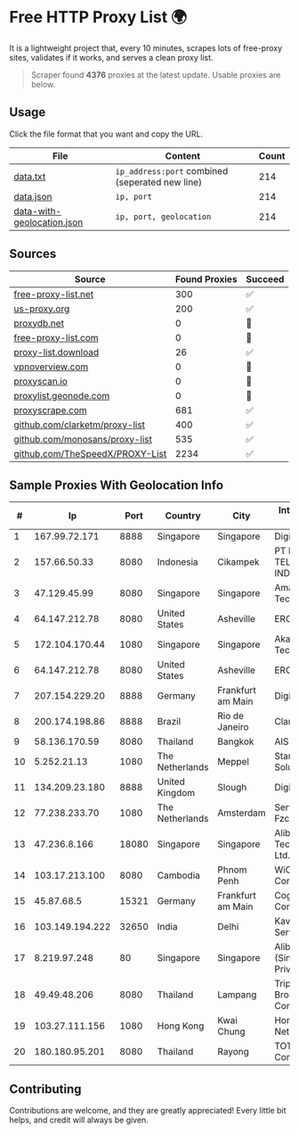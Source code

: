 
# Free HTTP Proxy List 🌍

It is a lightweight project that, every 10 minutes, scrapes lots of free-proxy sites, validates if it works, and serves a clean proxy list.


> Scraper found **4376** proxies at the latest update. Usable proxies are below.

## Usage

Click the file format that you want and copy the URL.


|File|Content|Count|
|----|-------|-----|
|[data.txt](https://raw.githubusercontent.com/themiralay/Proxy-List-World/master/data.txt)|`ip_address:port` combined (seperated new line)|214|
|[data.json](https://raw.githubusercontent.com/themiralay/Proxy-List-World/master/data.json)|`ip, port`|214|
|[data-with-geolocation.json](https://raw.githubusercontent.com/themiralay/Proxy-List-World/master/data-with-geolocation.json)|`ip, port, geolocation`|214|

## Sources

|Source|Found Proxies|Succeed|
|------|-------------|-------|
|[free-proxy-list.net](https://free-proxy-list.net)|300|✅|
|[us-proxy.org](https://www.us-proxy.org)|200|✅|
|[proxydb.net](http://proxydb.net)|0|🚫|
|[free-proxy-list.com](https://free-proxy-list.com/?page=&port=&type%5B%5D=http&type%5B%5D=https&up_time=0&search=Search)|0|🚫|
|[proxy-list.download](https://www.proxy-list.download/HTTP)|26|✅|
|[vpnoverview.com](https://vpnoverview.com/privacy/anonymous-browsing/free-proxy-servers)|0|🚫|
|[proxyscan.io](https://www.proxyscan.io)|0|🚫|
|[proxylist.geonode.com](https://proxylist.geonode.com/api/proxy-list?limit=300&page=1&sort_by=lastChecked&sort_type=desc&protocols=http,https)|0|🚫|
|[proxyscrape.com](https://api.proxyscrape.com/v2/?request=displayproxies&protocol=http&timeout=10000&country=all&ssl=all&anonymity=all)|681|✅|
|[github.com/clarketm/proxy-list](https://raw.githubusercontent.com/clarketm/proxy-list/master/proxy-list-raw.txt)|400|✅|
|[github.com/monosans/proxy-list](https://raw.githubusercontent.com/monosans/proxy-list/main/proxies/http.txt)|535|✅|
|[github.com/TheSpeedX/PROXY-List](https://raw.githubusercontent.com/TheSpeedX/PROXY-List/master/http.txt)|2234|✅|


## Sample Proxies With Geolocation Info

|#|Ip|Port|Country|City|Internet Service Provider|
|-|--|----|-------|----|-------------------------|
|1|167.99.72.171|8888|Singapore|Singapore|DigitalOcean, LLC|
|2|157.66.50.33|8080|Indonesia|Cikampek|PT BARAYA TELEKOMUNIKASI INDONESIA|
|3|47.129.45.99|8080|Singapore|Singapore|Amazon Technologies Inc|
|4|64.147.212.78|8080|United States|Asheville|ERC Broadband|
|5|172.104.170.44|1080|Singapore|Singapore|Akamai Technologies|
|6|64.147.212.78|8080|United States|Asheville|ERC Broadband|
|7|207.154.229.20|8888|Germany|Frankfurt am Main|DigitalOcean, LLC|
|8|200.174.198.86|8888|Brazil|Rio de Janeiro|Claro S.A|
|9|58.136.170.59|8080|Thailand|Bangkok|AIS-Fibre|
|10|5.252.21.13|1080|The Netherlands|Meppel|Stark Industries Solutions LTD|
|11|134.209.23.180|8888|United Kingdom|Slough|DigitalOcean, LLC|
|12|77.238.233.70|1080|The Netherlands|Amsterdam|Servers Tech Fzco|
|13|47.236.8.166|18080|Singapore|Singapore|Alibaba (US) Technology Co., Ltd.|
|14|103.17.213.100|8080|Cambodia|Phnom Penh|WiCAM Corporation Ltd|
|15|45.87.68.5|15321|Germany|Frankfurt am Main|Cogent Communications|
|16|103.149.194.222|32650|India|Delhi|Kavya Internet Services Pvt Ltd|
|17|8.219.97.248|80|Singapore|Singapore|Alibaba Cloud (Singapore) Private Limited|
|18|49.49.48.206|8080|Thailand|Lampang|Triple T Broadband Public Company Limited|
|19|103.27.111.156|1080|Hong Kong|Kwai Chung|Hong Kong San Ai Net Int'l Limited|
|20|180.180.95.201|8080|Thailand|Rayong|TOT Public Company Limited|



## Contributing

Contributions are welcome, and they are greatly appreciated! Every
little bit helps, and credit will always be given.

